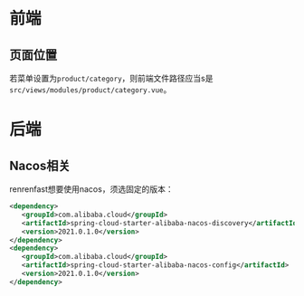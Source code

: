 # 前端
## 页面位置
若菜单设置为`product/category`，则前端文件路径应当s是`src/views/modules/product/category.vue`。

# 后端
## Nacos相关
renrenfast想要使用nacos，须选固定的版本：

```xml
<dependency>  
   <groupId>com.alibaba.cloud</groupId>  
   <artifactId>spring-cloud-starter-alibaba-nacos-discovery</artifactId>  
   <version>2021.0.1.0</version>  
</dependency>  
<dependency>  
   <groupId>com.alibaba.cloud</groupId>  
   <artifactId>spring-cloud-starter-alibaba-nacos-config</artifactId>  
   <version>2021.0.1.0</version>  
</dependency>
```
